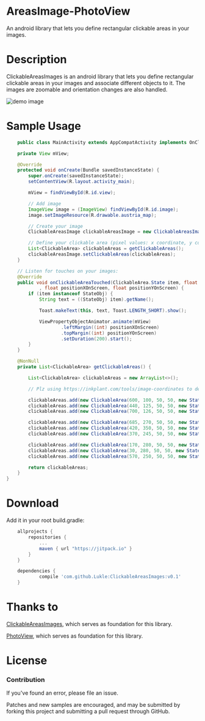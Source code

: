 # AreasImage-PhotoView
An android library that lets you define rectangular clickable areas in your images.

Description
===========

ClickableAreasImages is an android library that lets you define rectangular clickable areas in your images and associate different objects to it. The images are zoomable and orientation changes are also handled.

![demo image](https://raw.githubusercontent.com/Lukle/ClickableAreasImages/master/images/demo_image.png "Demo Image")

Sample Usage
========

```java
    public class MainActivity extends AppCompatActivity implements OnClickableAreaClickedListener {

    private View mView;

    @Override
    protected void onCreate(Bundle savedInstanceState) {
        super.onCreate(savedInstanceState);
        setContentView(R.layout.activity_main);

        mView = findViewById(R.id.view);

        // Add image
        ImageView image = (ImageView) findViewById(R.id.image);
        image.setImageResource(R.drawable.austria_map);

        // Create your image
        ClickableAreasImage clickableAreasImage = new ClickableAreasImage(image, this);

        // Define your clickable area (pixel values: x coordinate, y coordinate, width, height) and assign an object to it
        List<ClickableArea> clickableAreas = getClickableAreas();
        clickableAreasImage.setClickableAreas(clickableAreas);
    }

    // Listen for touches on your images:
    @Override
    public void onClickableAreaTouched(ClickableArea.State item, float positionXOnDrawable, float positionYOnDrawable
            , float positionXOnScreen, float positionYOnScreen) {
        if (item instanceof StateObj) {
            String text = ((StateObj) item).getName();

            Toast.makeText(this, text, Toast.LENGTH_SHORT).show();

            ViewPropertyObjectAnimator.animate(mView)
                    .leftMargin((int) positionXOnScreen)
                    .topMargin((int) positionYOnScreen)
                    .setDuration(200).start();
        }
    }

    @NonNull
    private List<ClickableArea> getClickableAreas() {

        List<ClickableArea> clickableAreas = new ArrayList<>();

        // Plz using https://inkplant.com/tools/image-coordinates to define the coordinate

        clickableAreas.add(new ClickableArea(600, 100, 50, 50, new StateObj("Lower Austria")));
        clickableAreas.add(new ClickableArea(440, 125, 50, 50, new StateObj("Upper Austria")));
        clickableAreas.add(new ClickableArea(700, 126, 50, 50, new StateObj("Vienna")));

        clickableAreas.add(new ClickableArea(685, 270, 50, 50, new StateObj("Burgenland")));
        clickableAreas.add(new ClickableArea(420, 350, 50, 50, new StateObj("Carinthia")));
        clickableAreas.add(new ClickableArea(370, 245, 50, 50, new StateObj("Salzburg")));

        clickableAreas.add(new ClickableArea(170, 280, 50, 50, new StateObj("Tyrol")));
        clickableAreas.add(new ClickableArea(30, 280, 50, 50, new StateObj("Vorarlberg")));
        clickableAreas.add(new ClickableArea(570, 250, 50, 50, new StateObj("Styria")));

        return clickableAreas;
    }
}
```

Download
========

Add it in your root build.gradle:

```gradle
    allprojects {
		repositories {
			...
			maven { url "https://jitpack.io" }
		}
	}

    dependencies {
	        compile 'com.github.Lukle:ClickableAreasImages:v0.1'
	}
```

Thanks to
=========
[ClickableAreasImages](https://github.com/Lukle/ClickableAreasImages), which serves as foundation for this library.

[PhotoView](https://github.com/chrisbanes/PhotoView), which serves as foundation for this library.

License
=======

### Contribution

If you've found an error, please file an issue.

Patches and new samples are encouraged, and may be submitted by forking this project and submitting a pull request through GitHub.

